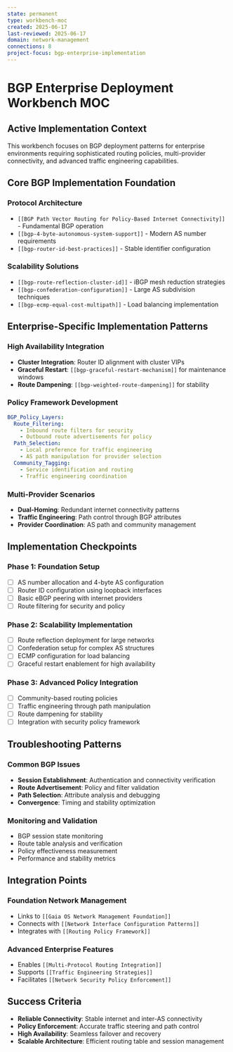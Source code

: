 ```yaml
---
state: permanent
type: workbench-moc
created: 2025-06-17
last-reviewed: 2025-06-17
domain: network-management
connections: 8
project-focus: bgp-enterprise-implementation
---
```


# BGP Enterprise Deployment Workbench MOC

## Active Implementation Context
This workbench focuses on BGP deployment patterns for enterprise environments requiring sophisticated routing policies, multi-provider connectivity, and advanced traffic engineering capabilities.

## Core BGP Implementation Foundation

### Protocol Architecture
- `[[BGP Path Vector Routing for Policy-Based Internet Connectivity]]` - Fundamental BGP operation
- `[[bgp-4-byte-autonomous-system-support]]` - Modern AS number requirements
- `[[bgp-router-id-best-practices]]` - Stable identifier configuration

### Scalability Solutions
- `[[bgp-route-reflection-cluster-id]]` - iBGP mesh reduction strategies
- `[[bgp-confederation-configuration]]` - Large AS subdivision techniques
- `[[bgp-ecmp-equal-cost-multipath]]` - Load balancing implementation

## Enterprise-Specific Implementation Patterns

### High Availability Integration
- **Cluster Integration**: Router ID alignment with cluster VIPs
- **Graceful Restart**: `[[bgp-graceful-restart-mechanism]]` for maintenance windows
- **Route Dampening**: `[[bgp-weighted-route-dampening]]` for stability

### Policy Framework Development
```yaml
BGP_Policy_Layers:
  Route_Filtering:
    - Inbound route filters for security
    - Outbound route advertisements for policy
  Path_Selection:
    - Local preference for traffic engineering
    - AS path manipulation for provider selection
  Community_Tagging:
    - Service identification and routing
    - Traffic engineering coordination
```

### Multi-Provider Scenarios
- **Dual-Homing**: Redundant internet connectivity patterns
- **Traffic Engineering**: Path control through BGP attributes
- **Provider Coordination**: AS path and community management

## Implementation Checkpoints

### Phase 1: Foundation Setup
- [ ] AS number allocation and 4-byte AS configuration
- [ ] Router ID configuration using loopback interfaces
- [ ] Basic eBGP peering with internet providers
- [ ] Route filtering for security and policy

### Phase 2: Scalability Implementation
- [ ] Route reflection deployment for large networks
- [ ] Confederation setup for complex AS structures
- [ ] ECMP configuration for load balancing
- [ ] Graceful restart enablement for high availability

### Phase 3: Advanced Policy Integration
- [ ] Community-based routing policies
- [ ] Traffic engineering through path manipulation
- [ ] Route dampening for stability
- [ ] Integration with security policy framework

## Troubleshooting Patterns

### Common BGP Issues
- **Session Establishment**: Authentication and connectivity verification
- **Route Advertisement**: Policy and filter validation
- **Path Selection**: Attribute analysis and debugging
- **Convergence**: Timing and stability optimization

### Monitoring and Validation
- BGP session state monitoring
- Route table analysis and verification
- Policy effectiveness measurement
- Performance and stability metrics

## Integration Points

### Foundation Network Management
- Links to `[[Gaia OS Network Management Foundation]]`
- Connects with `[[Network Interface Configuration Patterns]]`
- Integrates with `[[Routing Policy Framework]]`

### Advanced Enterprise Features
- Enables `[[Multi-Protocol Routing Integration]]`
- Supports `[[Traffic Engineering Strategies]]`
- Facilitates `[[Network Security Policy Enforcement]]`

## Success Criteria

- **Reliable Connectivity**: Stable internet and inter-AS connectivity
- **Policy Enforcement**: Accurate traffic steering and path control
- **High Availability**: Seamless failover and recovery
- **Scalable Architecture**: Efficient routing table and session management